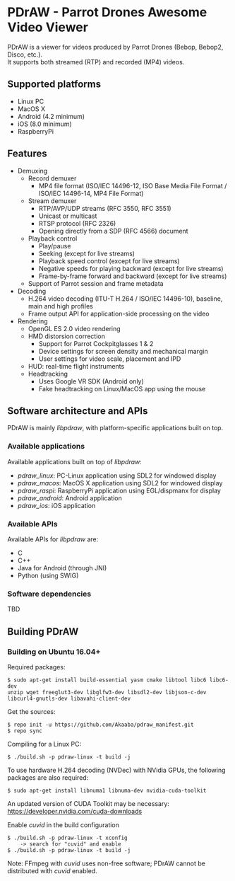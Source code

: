 # PDrAW - Parrot Drones Awesome Video Viewer

PDrAW is a viewer for videos produced by Parrot Drones
(Bebop, Bebop2, Disco, etc.).  
It supports both streamed (RTP) and recorded (MP4) videos.

## Supported platforms

* Linux PC
* MacOS X
* Android (4.2 minimum)
* iOS (8.0 minimum)
* RaspberryPi

## Features

* Demuxing
    * Record demuxer
        * MP4 file format (ISO/IEC 14496-12, ISO Base Media File Format /
        ISO/IEC 14496-14, MP4 File Format)
    * Stream demuxer
        * RTP/AVP/UDP streams (RFC 3550, RFC 3551)
        * Unicast or multicast
        * RTSP protocol (RFC 2326)
        * Opening directly from a SDP (RFC 4566) document
    * Playback control
        * Play/pause
        * Seeking (except for live streams)
        * Playback speed control (except for live streams)
        * Negative speeds for playing backward (except for live streams)
        * Frame-by-frame forward and backward (except for live streams)
    * Support of Parrot session and frame metadata
* Decoding
    * H.264 video decoding (ITU-T H.264 / ISO/IEC 14496-10), baseline, main
    and high profiles
    * Frame output API for application-side processing on the video
* Rendering
    * OpenGL ES 2.0 video rendering
    * HMD distorsion correction
        * Support for Parrot Cockpitglasses 1 & 2
        * Device settings for screen density and mechanical margin
        * User settings for video scale, placement and IPD
    * HUD: real-time flight instruments
    * Headtracking
        * Uses Google VR SDK (Android only)
        * Fake headtracking on Linux/MacOS app using the mouse

## Software architecture and APIs

PDrAW is mainly *libpdraw*, with platform-specific applications built on top.  

### Available applications

Available applications built on top of *libpdraw*:

* *pdraw_linux*: PC-Linux application using SDL2 for windowed display
* *pdraw_macos*: MacOS X application using SDL2 for windowed display
* *pdraw_raspi*: RaspberryPi application using EGL/dispmanx for display
* *pdraw_android*: Android application
* *pdraw_ios*: iOS application

### Available APIs

Available APIs for *libpdraw* are:

* C
* C++
* Java for Android (through JNI)
* Python (using SWIG)

### Software dependencies

TBD

## Building PDrAW

### Building on Ubuntu 16.04+

Required packages:

    $ sudo apt-get install build-essential yasm cmake libtool libc6 libc6-dev
    unzip wget freeglut3-dev libglfw3-dev libsdl2-dev libjson-c-dev
    libcurl4-gnutls-dev libavahi-client-dev

Get the sources:

    $ repo init -u https://github.com/Akaaba/pdraw_manifest.git
    $ repo sync

Compiling for a Linux PC:

    $ ./build.sh -p pdraw-linux -t build -j

To use hardware H.264 decoding (NVDec) with NVidia GPUs, the following packages
are also required:

    $ sudo apt-get install libnuma1 libnuma-dev nvidia-cuda-toolkit

An updated version of CUDA Toolkit may be necessary:
https://developer.nvidia.com/cuda-downloads

Enable *cuvid* in the build configuration

    $ ./build.sh -p pdraw-linux -t xconfig
        -> search for "cuvid" and enable
    $ ./build.sh -p pdraw-linux -t build -j

Note: FFmpeg with *cuvid* uses non-free software; PDrAW cannot be distributed
with *cuvid* enabled.